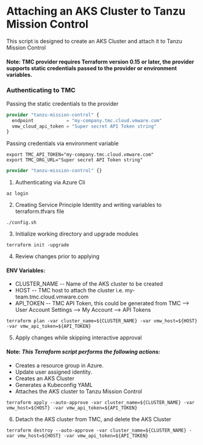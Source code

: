 # Attaching an AKS Cluster to Tanzu Mission Control

This script is designed to create an AKS Cluster and attach it to Tanzu Mission Control

#### Note: TMC provider requires Terraform version 0.15 or later, the provider supports static credentials passed to the provider or environment variables.

### **Authenticating to TMC**

Passing the static credentials to the provider
```terraform
provider "tanzu-mission-control" {
  endpoint            = "my-company.tmc.cloud.vmware.com"
  vmw_cloud_api_token = "Super secret API Token string"
}
```

Passing credentials via environment variable
```shell
export TMC_API_TOKEN="my-company.tmc.cloud.vmware.com"
export TMC_ORG_URL="Super secret API Token string"
```
```terraform
provider "tanzu-mission-control" {}
```

1. Authenticating via Azure Cli
```shell
az login
```

2. Creating Service Principle Identity and writing variables to terraform.tfvars file
```shell
./config.sh
```

3. Initialize working directory and upgrade modules
```shell
terraform init -upgrade
```

4. Review changes prior to applying

#### **ENV Variables**:
* CLUSTER_NAME -- Name of the AKS cluster to be created
* HOST -- TMC host to attach the cluster  i.e. my-team.tmc.cloud.vmware.com
* API_TOKEN -- TMC API Token, this could be generated from TMC --> User Account Settings --> My Account --> API Tokens

```shell
terraform plan -var cluster_name=${CLUSTER_NAME} -var vmw_host=${HOST} -var vmw_api_token=${API_TOKEN}
```

5. Apply changes while skipping interactive approval

#### **Note:** _This Terraform script performs the following actions:_
* Creates a resource group in Azure.
* Update user assigned identity.
* Creates an AKS Cluster
* Generates a Kubeconfig YAML
* Attaches the AKS cluster to Tanzu Mission Control

```shell
terraform apply --auto-approve -var cluster_name=${CLUSTER_NAME} -var vmw_host=${HOST} -var vmw_api_token=${API_TOKEN}
```

6. Detach the AKS cluster from TMC, and delete the AKS Cluster
```shell
terraform destroy --auto-approve -var cluster_name=${CLUSTER_NAME} -var vmw_host=${HOST} -var vmw_api_token=${API_TOKEN}
```
